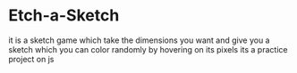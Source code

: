 # Etch-a-Sketch
it is a sketch game which take the dimensions you want and give you a sketch which you can color randomly by hovering on its pixels
its a practice project on js 

